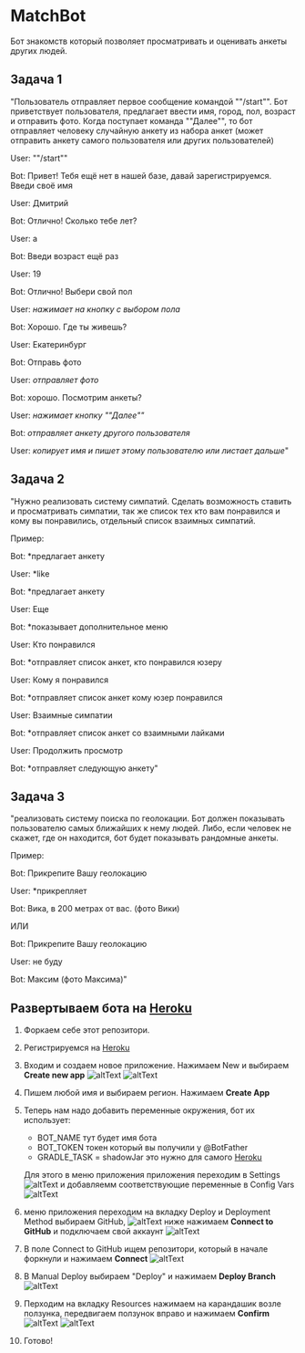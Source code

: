 # MatchBot

Бот знакомств который позволяет просматривать и оценивать анкеты других людей.

## Задача 1
"Пользователь отправляет первое сообщение командой ""/start"". Бот приветствует пользователя, предлагает ввести имя, город, пол, возраст и отправить фото. Когда поступает команда ""Далее"", то бот отправляет человеку случайную анкету из набора анкет (может отправить анкету самого пользователя или других пользователей)

User: ""/start""

Bot: Привет! Тебя ещё нет в нашей базе, давай зарегистрируемся. Введи своё имя

User: Дмитрий

Bot: Отлично! Сколько тебе лет?

User: a

Bot: Введи возраст ещё раз

User: 19

Bot: Отлично! Выбери свой пол

User: *нажимает на кнопку с выбором пола*

Bot: Хорошо. Где ты живешь?

User: Екатеринбург

Bot: Отправь фото

User: *отправляет фото*

Bot: хорошо. Посмотрим анкеты?

User: *нажимает кнопку ""Далее""*

Bot: *отправляет анкету другого пользователя*

User: *копирует имя и пишет этому пользователю или листает дальше*"

## Задача 2
"Нужно реализовать систему симпатий. Сделать возможность ставить и просматривать симпатии, так же список тех кто вам понравился и кому вы понравились, отдельный список взаимных симпатий.

Пример:

Bot: *предлагает анкету

User: *like

Bot: *предлагает анкету

User: Еще

Bot: *показывает дополнительное меню

User: Кто понравился

Bot: *отправляет список анкет, кто понравился юзеру

User: Кому я понравился

Bot: *отправляет список анкет кому юзер понравился

User: Взаимные симпатии

Bot: *отправляет список анкет со взаимными лайками

User: Продолжить просмотр

Bot: *отправляет следующую анкету"

## Задача 3
"реализовать систему поиска по геолокации. Бот должен показывать пользователю самых ближайших к нему людей. Либо, если человек не скажет, где он находится, бот будет показывать рандомные анкеты.

Пример:

Bot: Прикрепите Вашу геолокацию

User: *прикрепляет

Bot: Вика, в 200 метрах от вас. (фото Вики)

ИЛИ

Bot: Прикрепите Вашу геолокацию

User: не буду

Bot: Максим (фото Максима)"

## Развертываем бота на [Heroku](https://heroku.com/)
1. Форкаем себе этот репозитори.
2. Регистрируемся на [Heroku](https://heroku.com/)
3. Входим и создаем новое приложение. Нажимаем New и выбираем __Create new app__
   ![altText](https://sun9-88.userapi.com/impg/lEnSUhgBGx4u2tiDValtI4xI28XgsDPSa8WdVQ/940WFGd5Xws.jpg?size=1920x269&quality=96&sign=67867f1971849cd2e9e69ab7f46676f8&type=album)
   ![altText](https://sun9-59.userapi.com/impg/Spy4zCVNjyYDkGzJi6Cv6UwloySEkN7KQAPiUQ/Kw9luIONmis.jpg?size=1920x234&quality=96&sign=11c315370ab0863a081dae1bc3d79198&type=album)
4. Пишем любой имя и выбираем регион. Нажимаем __Create App__
5. Теперь нам надо добавить переменные окружения, бот их использует:
    * BOT_NAME тут будет имя бота
    * BOT_TOKEN токен который вы получили у @BotFather
    * GRADLE_TASK = shadowJar это нужно для самого [Heroku](https://heroku.com/)

   Для этого в меню приложения приложения переходим в Settings
   ![altText](https://sun9-42.userapi.com/impg/8VboJSblTKSUo56C7c5dSKpooI4Jqm-iS9cRSA/8vQC_zrSMLg.jpg?size=1920x258&quality=96&sign=eb893a581d8fd8746fa4f872b3aede95&type=album)
   и добавляемм соответствующие переменные в Config Vars   
   ![altText](https://sun9-34.userapi.com/impg/gKDKXwTA0SLQB-YbGWKrtmSP8D47Nng-kDmX3A/1qHS4G-jAic.jpg?size=1878x517&quality=96&sign=b5450f81e8c044b26b833e61eaee8838&type=album)

6. меню приложения переходим на вкладку Deploy и Deployment Method выбираем GitHub,
   ![altText](https://sun9-60.userapi.com/impg/EO6saEXi5-8hmZr7km305M_mgebYQ2QfMRxf5A/gNOl49T_CQc.jpg?size=1811x619&quality=96&sign=f36b85b559106d7cdfbf384315a129a2&type=album)
   ниже  нажимаем __Connect to GitHub__ и подключаем свой аккаунт
   ![altText](https://sun9-33.userapi.com/impg/Twhy-kgXuc17zGX3DELlDAvILWWBorMlWjAgsg/I2ca7N_Z9rc.jpg?size=1879x601&quality=96&sign=712dbd1b7a3c61ac1fad82f697f53898&type=album)
7. В поле Connect to GitHub ищем репозитори, который в начале форкнули  и нажимаем __Connect__
   ![altText](https://sun9-19.userapi.com/impg/VmY5eiDrYrvyGuFKwE6FrIwkYA3s2lSUmm9jqg/9w73B5-5x_o.jpg?size=1590x281&quality=96&sign=2414cde728f8417c7d3ebb72e1094989&type=album)
8. В Manual Deploy выбираем "Deploy" и нажимаем __Deploy Branch__
   ![altText](https://sun9-74.userapi.com/impg/Iiz1oCqFUEoZVB3mvly_hnr7blWCQDOfMEOpGw/4k8yNU_br8g.jpg?size=1883x232&quality=96&sign=67744eea17a35e7fc23b38cb85ff9247&type=album)
9. Перходим на вкладку Resources нажимаем на карандашик возле ползунка, передвигаем ползунок вправо и нажимаем __Confirm__
![altText](https://sun9-49.userapi.com/impg/Sk4yFNIGMCUqqWfBbhdI5yIWOIvk9kJRsfVU2Q/FjhGU_HMgXE.jpg?size=1666x241&quality=96&sign=4553fefbce8f395105e050d01d74d5f9&type=album)
![altText](https://sun9-63.userapi.com/impg/6rckr6yXZdT22ZE7OOVPdKVtooM6KTSa-nZCPg/vxpvwfQeZEQ.jpg?size=1648x150&quality=96&sign=6bdd75d913b7199b04eb89c8f5cc62a8&type=album)
10. Готово!

